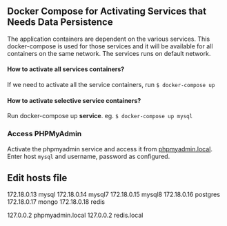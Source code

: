 ## Docker Compose for Activating Services that Needs Data Persistence

The application containers are dependent on the various services. This docker-compose is used for those services and it will be available for all containers on the same network. The services runs on default network.

#### How to activate all services containers?
If we need to activate all the service containers, run `$ docker-compose up`

#### How to activate selective service containers?
Run docker-compose up **service**. eg. `$ docker-compose up mysql`

### Access PHPMyAdmin
Activate the phpmyadmin service and access it from [phpmyadmin.local](http://phpmyadmin.local). Enter host `mysql` and username, password as configured.


## Edit hosts file

172.18.0.13 mysql
172.18.0.14 mysql7
172.18.0.15 mysql8
172.18.0.16 postgres
172.18.0.17 mongo
172.18.0.18 redis

127.0.0.2 phpmyadmin.local
127.0.0.2 redis.local
